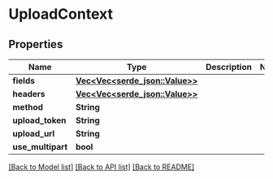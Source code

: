 # UploadContext

## Properties

Name | Type | Description | Notes
------------ | ------------- | ------------- | -------------
**fields** | [**Vec<Vec<serde_json::Value>>**](Vec.md) |  | 
**headers** | [**Vec<Vec<serde_json::Value>>**](Vec.md) |  | 
**method** | **String** |  | 
**upload_token** | **String** |  | 
**upload_url** | **String** |  | 
**use_multipart** | **bool** |  | 

[[Back to Model list]](../README.md#documentation-for-models) [[Back to API list]](../README.md#documentation-for-api-endpoints) [[Back to README]](../README.md)


